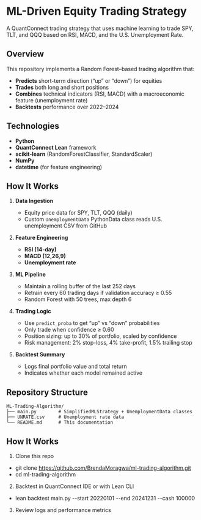 # ML-Driven Equity Trading Strategy

A QuantConnect trading strategy that uses machine learning to trade SPY, TLT, and QQQ based on RSI, MACD, and the U.S. Unemployment Rate.

## Overview

This repository implements a Random Forest–based trading algorithm that:

- **Predicts** short-term direction (“up” or “down”) for equities  
- **Trades** both long and short positions  
- **Combines** technical indicators (RSI, MACD) with a macroeconomic feature (unemployment rate)  
- **Backtests** performance over 2022–2024  

## Technologies

- **Python**  
- **QuantConnect Lean** framework  
- **scikit-learn** (RandomForestClassifier, StandardScaler)  
- **NumPy**  
- **datetime** (for feature engineering)  

## How It Works

1. **Data Ingestion**  
   - Equity price data for SPY, TLT, QQQ (daily)  
   - Custom `UnemploymentData` PythonData class reads U.S. unemployment CSV from GitHub  

2. **Feature Engineering**  
   - **RSI (14-day)**  
   - **MACD (12,26,9)**  
   - **Unemployment rate**  

3. **ML Pipeline**  
   - Maintain a rolling buffer of the last 252 days  
   - Retrain every 60 trading days if validation accuracy ≥ 0.55  
   - Random Forest with 50 trees, max depth 6  

4. **Trading Logic**  
   - Use `predict_proba` to get “up” vs “down” probabilities  
   - Only trade when confidence ≥ 0.60  
   - Position sizing: up to 30% of portfolio, scaled by confidence  
   - Risk management: 2% stop-loss, 4% take-profit, 1.5% trailing stop  

5. **Backtest Summary**  
   - Logs final portfolio value and total return  
   - Indicates whether each model remained active  

## Repository Structure
```text
ML-Trading-Algorithm/
├── main.py        # SimplifiedMLStrategy + UnemploymentData classes
├── UNRATE.csv     # Unemployment rate data
└── README.md      # This documentation
```
## How It Works
1. Clone this repo
- git clone https://github.com/BrendaMoragwa/ml-trading-algorithm.git
- cd ml-trading-algorithm
  
2. Backtest in QuantConnect IDE or with Lean CLI
- lean backtest main.py --start 20220101 --end 20241231 --cash 100000

3. Review logs and performance metrics


